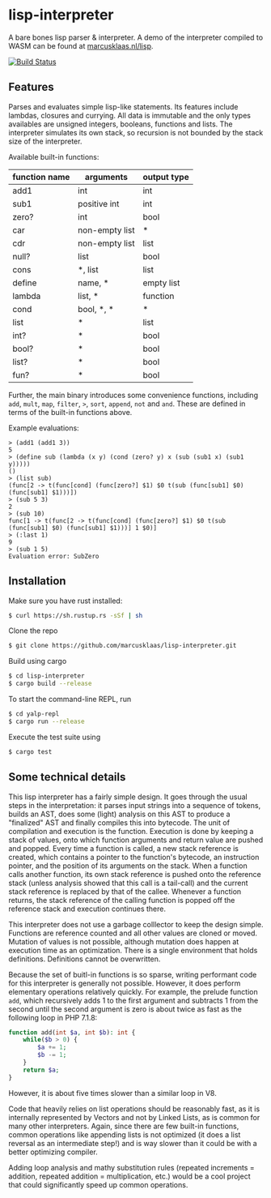 # lisp-interpreter 
A bare bones lisp parser &amp; interpreter. A demo of the interpreter compiled to WASM can be found at [marcusklaas.nl/lisp](https://marcusklaas.nl/lisp/).

[![Build Status](https://travis-ci.org/marcusklaas/lisp-interpreter.svg?branch=master2)](https://travis-ci.org/marcusklaas/lisp-interpreter)

## Features
Parses and evaluates simple lisp-like statements. Its features include lambdas, closures and currying.
All data is immutable and the only types availables are unsigned integers, booleans, functions and lists.
The interpreter simulates its own stack, so recursion is not bounded by the stack size of the interpreter.

Available built-in functions:

| function name  | arguments | output type |
|---|---|---|
| add1 | int | int |
| sub1 | positive int | int |
| zero? | int | bool |
| car | non-empty list | * |
| cdr | non-empty list | list |
| null? | list | bool |
| cons | *, list | list |
| define | name, * | empty list |
| lambda | list, * | function |
| cond | bool, *, * | * |
| list | * | list |
| int? | * | bool |
| bool? | * | bool |
| list? | * | bool |
| fun? | * | bool |

Further, the main binary introduces some convenience functions, including `add`, `mult`, `map`, `filter`, `>`, `sort`, `append`, `not` and `and`.
These are defined in terms of the built-in functions above.

Example evaluations:
```
> (add1 (add1 3))
5
> (define sub (lambda (x y) (cond (zero? y) x (sub (sub1 x) (sub1 y)))))
()
> (list sub)
(func[2 -> t(func[cond] (func[zero?] $1) $0 t(sub (func[sub1] $0) (func[sub1] $1)))])
> (sub 5 3)
2
> (sub 10)
func[1 -> t(func[2 -> t(func[cond] (func[zero?] $1) $0 t(sub (func[sub1] $0) (func[sub1] $1)))] 1 $0)]
> (:last 1)
9
> (sub 1 5)
Evaluation error: SubZero
```

## Installation
Make sure you have rust installed:
```bash
$ curl https://sh.rustup.rs -sSf | sh
```
Clone the repo
```bash
$ git clone https://github.com/marcusklaas/lisp-interpreter.git
```
Build using cargo
```bash
$ cd lisp-interpreter
$ cargo build --release
```
To start the command-line REPL, run
```bash
$ cd yalp-repl
$ cargo run --release
```
Execute the test suite using
```bash
$ cargo test
```

## Some technical details
This lisp interpreter has a fairly simple design. It goes through the usual steps in the interpretation: it parses input strings into a sequence of tokens, builds an AST, does some (light) analysis on this AST to produce a "finalized" AST and finally compiles this into bytecode. The unit of compilation and execution is the function. Execution is done by keeping a stack of values, onto which function arguments and return value are pushed and popped. Every time a function is called, a new stack reference is created, which contains a pointer to the function's bytecode, an instruction pointer, and the position of its arguments on the stack. When a function calls another function, its own stack reference is pushed onto the reference stack (unless analysis showed that this call is a tail-call) and the current stack reference is replaced by that of the callee. Whenever a function returns, the stack reference of the calling function is popped off the reference stack and execution continues there.

This interpreter does not use a garbage colllector to keep the design simple. Functions are reference counted and all other values are cloned or moved. Mutation of values is not possible, although mutation does happen at execution time as an optimization. There is a single environment that holds definitions. Definitions cannot be overwritten.

Because the set of buitl-in functions is so sparse, writing performant code for this interpreter is generally not possible. However, it does perform elementary operations relatively quickly. For example, the prelude function `add`, which recursively adds 1 to the first argument and subtracts 1 from the second until the second argument is zero is about twice as fast as the following loop in PHP 7.1.8:
```php
function add(int $a, int $b): int {
    while($b > 0) {
        $a += 1;
        $b -= 1;
    }
    return $a;
}
```
However, it is about five times slower than a similar loop in V8.

Code that heavily relies on list operations should be reasonably fast, as it is internally represented by Vectors and not by Linked Lists, as is common for many other interpreters. Again, since there are few built-in functions, common operations like appending lists is not optimized (it does a list reversal as an intermediate step!) and is way slower than it could be with a better optimizing compiler. 

Adding loop analysis and mathy substitution rules (repeated increments = addition, repeated addition = multiplication, etc.) would be a cool project that could significantly speed up common operations.
